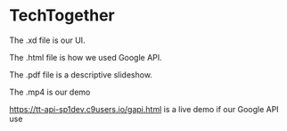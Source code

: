 # TechTogether

The .xd file is our UI. 

The .html file is how we used Google API. 

The .pdf file is a descriptive slideshow. 

The .mp4 is our demo

https://tt-api-sp1dev.c9users.io/gapi.html is a live demo if our Google API use
